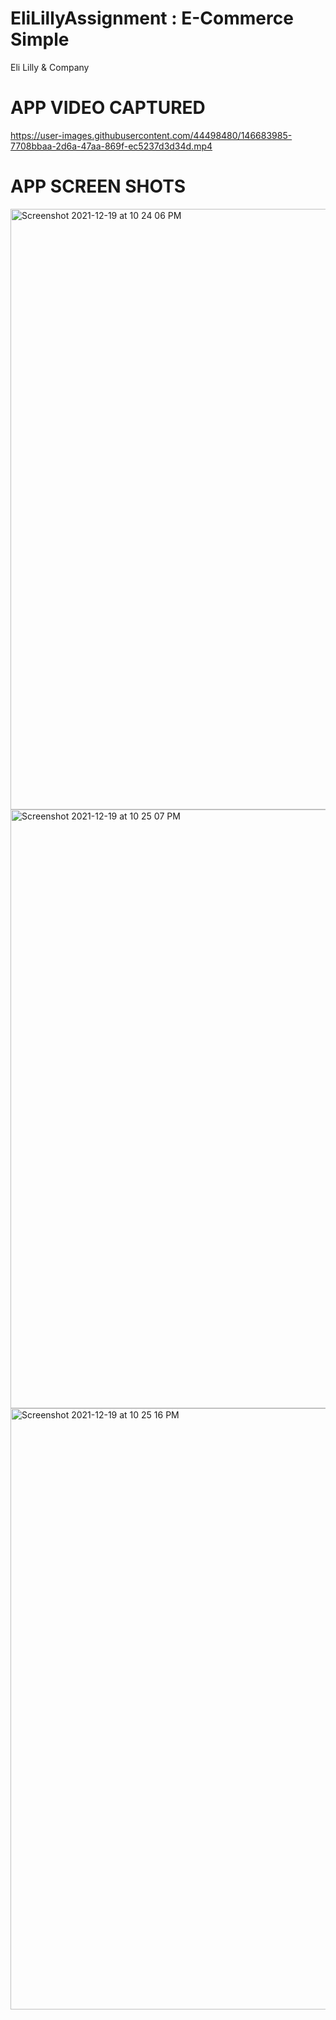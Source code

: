 # EliLillyAssignment : E-Commerce Simple
Eli Lilly & Company

# APP VIDEO CAPTURED

https://user-images.githubusercontent.com/44498480/146683985-7708bbaa-2d6a-47aa-869f-ec5237d3d34d.mp4


# APP SCREEN SHOTS

<img width="961" alt="Screenshot 2021-12-19 at 10 24 06 PM" src="https://user-images.githubusercontent.com/44498480/146683527-98e729d4-a843-4f02-8470-b156b1bc8079.png">

<img width="958" alt="Screenshot 2021-12-19 at 10 25 07 PM" src="https://user-images.githubusercontent.com/44498480/146683557-c3e3ee08-e766-4be9-8322-451005ef038b.png">

<img width="962" alt="Screenshot 2021-12-19 at 10 25 16 PM" src="https://user-images.githubusercontent.com/44498480/146683576-a617e4f7-f708-47af-9f61-cb5dfbfeb2a0.png">




